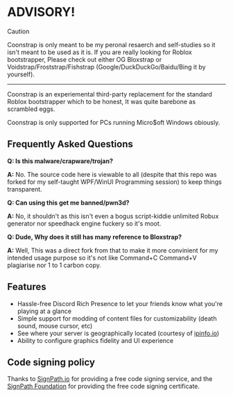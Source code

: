 <!--
<p align="center">
    <img src="https://github.com/bloxstraplabs/bloxstrap/raw/main/Images/Bloxstrap.png" width="380">
</p>
-->

# ADVISORY!

> [!CAUTION]
> Coonstrap is only meant to be my peronal resaerch and self-studies so it isn't meant to be used as it is. If you are really looking for Roblox bootstrapper, Please check out either OG Bloxstrap or Voidstrap/Froststrap/Fishstrap (Google/DuckDuckGo/Baidu/Bing it by yourself).

----

Coonstrap is an experiemental third-party replacement for the standard Roblox bootstrapper which to be honest, It was quite barebone as scrambled eggs.

Coonstrap is only supported for PCs running Micro$oft Windows obiously.

## Frequently Asked Questions

**Q: Is this malware/crapware/trojan?**

**A:** No. The source code here is viewable to all (despite that this repo was forked for my self-taught WPF/WinUI Programming session) to keep things transparent.

**Q: Can using this get me banned/pwn3d?**

**A:** No, it shouldn't as this isn't even a bogus script-kiddie unlimited Robux generator nor speedhack engine fuckery so it's moot.

**Q: Dude, Why does it still has many reference to Bloxstrap?**

**A:** Well, This was a direct fork from that to make it more convinient for my intended usage purpose so it's not like Command+C Command+V plagiarise nor 1 to 1 carbon copy.

## Features

- Hassle-free Discord Rich Presence to let your friends know what you're playing at a glance
- Simple support for modding of content files for customizability (death sound, mouse cursor, etc)
- See where your server is geographically located (courtesy of [ipinfo.io](https://ipinfo.io))
- Ability to configure graphics fidelity and UI experience

## Code signing policy

Thanks to [SignPath.io](https://signpath.io/) for providing a free code signing service, and the [SignPath Foundation](https://signpath.org/) for providing the free code signing certificate.